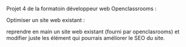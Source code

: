 Projet 4 de la formatoin développeur web Openclassrooms :

Optimiser un site web existant :

reprendre en main un site web existant (fourni par openclasrooms) et modifier juste les élément qui pourrais améliorer le SEO du site.

